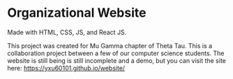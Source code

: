 # Organizational Website

 Made with HTML, CSS, JS, and React JS.
 
This project was created for Mu Gamma chapter of Theta Tau. This is a collaboration project between a few of our computer science students.
The website is still being is still incomplete and a demo, but you can visit the site here: https://yxu60101.github.io/website/
